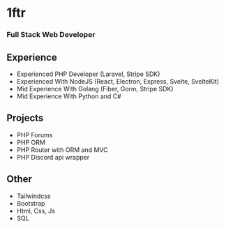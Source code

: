 # 1ftr 
### Full Stack Web Developer

## Experience
- Experienced PHP Developer (Laravel, Stripe SDK)
- Experienced With NodeJS (React, Electron, Express, Svelte, SvelteKit)
- Mid Experience With Golang (Fiber, Gorm, Stripe SDK)
- Mid Experience With Python and C#

## Projects
- PHP Forums
- PHP ORM 
- PHP Router with ORM and MVC 
- PHP Discord api wrapper

## Other
- Tailwindcss
- Bootstrap 
- Html, Css, Js
- SQL
